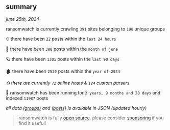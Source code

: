 
## summary
_june 25th, 2024_

ransomwatch is currently crawling `391` sites belonging to `198` unique groups

⏲ there have been `22` posts within the `last 24 hours`

🦈 there have been `388` posts within the `month of june`

🪐 there have been `1301` posts within the `last 90 days`

🏚 there have been `2530` posts within the `year of 2024`

_⚙️ there are currently `71` online hosts & `124` custom parsers._

🦕 ransomwatch has been running for `2 years, 9 months and 20 days` and indexed `11987` posts

_all data  [(groups)](http://ransomwhat.telemetry.ltd/groups) and [(posts)](http://ransomwhat.telemetry.ltd/posts) is available in JSON (updated hourly)_

> ransomwatch is fully [open source](https://github.com/joshhighet/ransomwatch#ransomwatch--). please consider [sponsoring](https://github.com/sponsors/joshhighet) if you find it useful!
